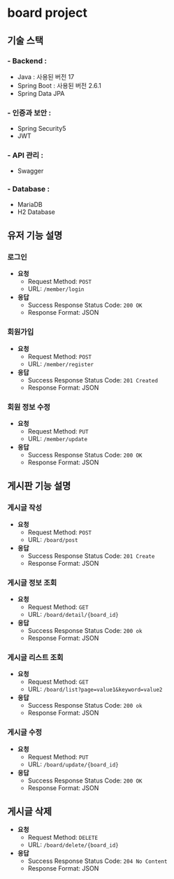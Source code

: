  # board project

 ## 기술 스택

### - Backend : 
 - Java : 사용된 버전 17
 - Spring Boot : 사용된 버전 2.6.1
 - Spring Data JPA 

### - 인증과 보안 :
 - Spring Security5
 - JWT 

### - API 관리 : 
 - Swagger


### - Database : 
 - MariaDB
 - H2 Database

## 유저 기능 설명

### 로그인
- **요청**
  - Request Method: `POST`
  - URL: `/member/login`
- **응답**
  - Success Response Status Code: `200 OK`
  - Response Format: JSON

### 회원가입
- **요청**
  - Request Method: `POST`
  - URL: `/member/register`
- **응답**
  - Success Response Status Code: `201 Created`
  - Response Format: JSON

### 회원 정보 수정 
- **요청**
  - Request Method: `PUT`
  - URL: `/member/update`
- **응답**
  - Success Response Status Code: `200 OK`
  - Response Format: JSON

## 게시판 기능 설명

### 게시글 작성
- **요청**
  - Request Method: `POST`
  - URL: `/board/post`
- **응답**
  - Success Response Status Code: `201 Create`
  - Response Format: JSON

### 게시글 정보 조회

- **요청**
  - Request Method: `GET`
  - URL: `/board/detail/{board_id}`
- **응답**
  - Success Response Status Code: `200 ok`
  - Response Format: JSON

### 게시글 리스트 조회

- **요청**
  - Request Method: `GET`
  - URL: `/board/list?page=value1&keyword=value2`
- **응답**
  - Success Response Status Code: `200 ok`
  - Response Format: JSON

### 게시글 수정

- **요청**
  - Request Method: `PUT`
  - URL: `/board/update/{board_id}`
- **응답**
  - Success Response Status Code: `200 OK`
  - Response Format: JSON

## 게시글 삭제
- **요청**
  - Request Method: `DELETE`
  - URL: `/board/delete/{board_id}`
- **응답**
  - Success Response Status Code: `204 No Content`
  - Response Format: JSON

